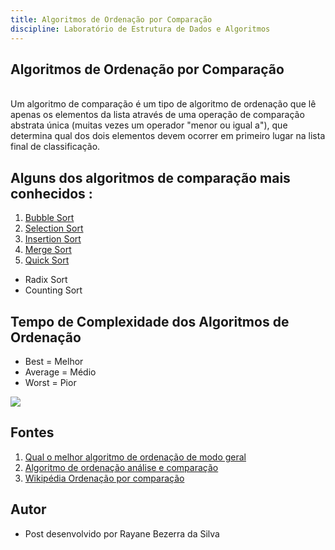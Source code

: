 ```yaml
---
title: Algoritmos de Ordenação por Comparação
discipline: Laboratório de Estrutura de Dados e Algoritmos
---
```


## Algoritmos de Ordenação por Comparação
<br>
Um algoritmo de comparação é um tipo de algoritmo de ordenação que lê apenas os elementos da lista através de uma operação de comparação abstrata única (muitas vezes um operador "menor ou igual a"), que determina qual dos dois elementos devem ocorrer em primeiro lugar na lista final de classificação.
<br>

## Alguns dos algoritmos de comparação mais conhecidos :

1. <a href="http://localhost:3000/posts/algoritmos-bubble-sort-leda" target="_Blank" > Bubble Sort</a>
2. <a href = "http://localhost:3000/posts/algoritmos-selection-sort-leda" target="_blank" >Selection Sort</a>
3. <a href="http://localhost:3000/posts/algoritmos-insertion-sort-leda" target="_blank"> Insertion Sort </a> 
4. <a href="http://localhost:3000/posts/algoritmos-merge-sort-leda" target="_blank" >Merge Sort</a>
5. <a href="http://localhost:3000/posts/algoritmos-quick-sort-leda" target="_blank"> Quick Sort </a>
- Radix Sort
- Counting Sort 

## Tempo de Complexidade dos Algoritmos de Ordenação 

- Best = Melhor 
- Average = Médio
- Worst = Pior

<img src ="https://qph.cf2.quoracdn.net/main-qimg-463c2a83d2fbb0b581cd8904e72a0087">

## Fontes 

1. <a href="https://pt.quora.com/Qual-o-melhor-algoritmo-de-ordena%C3%A7%C3%A3o-de-modo-geral" target="_blank"> Qual o melhor algoritmo de ordenação de modo geral</a>
2. <a href="https://www.devmedia.com.br/algoritmos-de-ordenacao-analise-e-comparacao/28261" target="_blank"> Algoritmo de ordenação análise e comparação</a>
3. <a href="https://pt.wikipedia.org/wiki/Ordena%C3%A7%C3%A3o_por_compara%C3%A7%C3%A3o" target="_blank"> Wikipédia Ordenação por comparação</a>

## Autor 

- Post desenvolvido por Rayane Bezerra da Silva
